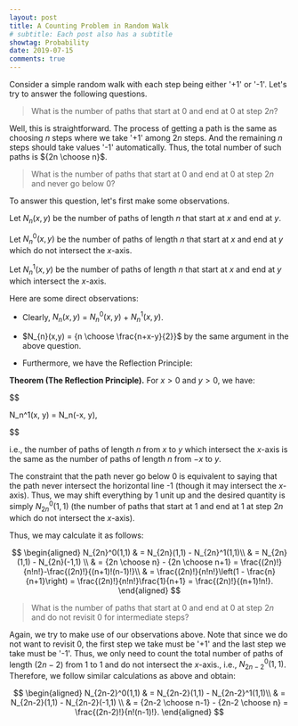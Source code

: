 ```yaml
---
layout: post
title: A Counting Problem in Random Walk
# subtitle: Each post also has a subtitle
showtag: Probability
date: 2019-07-15
comments: true
---
```

Consider a simple random walk with each step being either '+1' or '-1'. Let's try to answer the following questions.

> What is the number of paths that start at 0 and end at 0 at step $2n$?

Well, this is straightforward. The process of getting a path is the same as choosing $n$ steps where we take '+1' among $2n$ steps.
And the remaining $n$ steps should take values '-1' automatically.
Thus, the total number of such paths is ${2n \choose n}$.

> What is the number of paths that start at 0 and end at 0 at step $2n$ and never go below 0?

To answer this question, let's first make some observations.

Let $N_{n}(x,y)$ be the number of paths of length $n$ that start at $x$ and end at $y$.

Let $N_{n}^0(x,y)$ be the number of paths of length $n$ that start at $x$ and end at $y$ which do not intersect the $x$-axis.

Let $N_{n}^1(x,y)$ be the number of paths of length $n$ that start at $x$ and end at $y$ which intersect the $x$-axis.

Here are some direct observations:

- Clearly, $N_{n}(x,y)$ = $N_{n}^0(x,y)$ + $N_{n}^1(x,y)$.

- $N_{n}(x,y) = {n \choose \frac{n+x-y}{2}}$ by the same argument in the above question.

- Furthermore, we have the Reflection Principle:

**Theorem (The Reflection Principle).**
For $x>0$ and $y>0$, we have:

$$

N_n^1(x, y) = N_n(-x, y),

$$

i.e., the number of paths of length $n$ from $x$ to $y$ which intersect the $x$-axis is the same as the number of paths of length $n$ from $-x$ to $y$.

The constraint that the path never go below 0 is equivalent to saying that the path never intersect the horizontal line -1 (though it may intersect the $x$-axis). Thus, we may shift everything by 1 unit up and the desired quantity is simply $N_{2n}^0(1,1)$ (the number of paths that start at 1 and end at 1 at step $2n$ which do not intersect the $x$-axis).

Thus, we may calculate it as follows:

$$
\begin{aligned}
N_{2n}^0(1,1) & = N_{2n}(1,1) - N_{2n}^1(1,1)\\
& = N_{2n}(1,1) - N_{2n}(-1,1) \\
& = {2n \choose n} -  {2n \choose n+1}  = \frac{(2n)!}{n!n!}-\frac{(2n)!}{(n+1)!(n-1)!}\\
& = \frac{(2n)!}{n!n!}\left(1 - \frac{n}{n+1}\right) =  \frac{(2n)!}{n!n!}\frac{1}{n+1} = \frac{(2n)!}{(n+1)!n!}.
\end{aligned}
$$

> What is the number of paths that start at 0 and end at 0 at step $2n$ and do not revisit 0 for intermediate steps?

Again, we try to make use of our observations above. Note that since we do not want to revisit 0, the first step we take must be '+1' and the last step we take must be '-1'. Thus, we only need to count the total number of paths of length $(2n-2)$ from 1 to 1 and do not intersect the $x$-axis., i.e., $N_{2n-2}^0(1,1)$. Therefore, we follow similar calculations as above and obtain:

$$
\begin{aligned}
N_{2n-2}^0(1,1) & = N_{2n-2}(1,1) - N_{2n-2}^1(1,1)\\
& = N_{2n-2}(1,1) - N_{2n-2}(-1,1) \\
& = {2n-2 \choose n-1} -  {2n-2 \choose n} = \frac{(2n-2)!}{n!(n-1)!}.
\end{aligned}
$$

